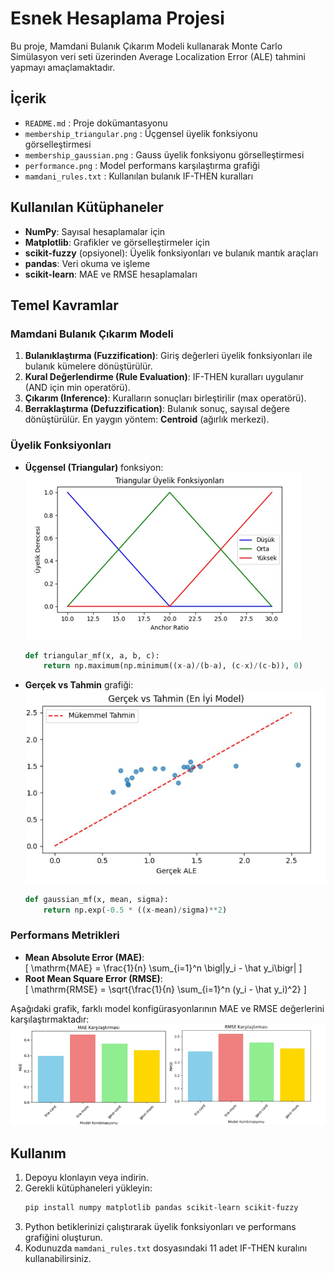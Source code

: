 # Esnek Hesaplama Projesi

Bu proje, Mamdani Bulanık Çıkarım Modeli kullanarak Monte Carlo Simülasyon veri seti üzerinden Average Localization Error (ALE) tahmini yapmayı amaçlamaktadır. 

## İçerik

- `README.md`                  : Proje dokümantasyonu  
- `membership_triangular.png`  : Üçgensel üyelik fonksiyonu görselleştirmesi  
- `membership_gaussian.png`    : Gauss üyelik fonksiyonu görselleştirmesi  
- `performance.png`            : Model performans karşılaştırma grafiği  
- `mamdani_rules.txt`          : Kullanılan bulanık IF-THEN kuralları  

## Kullanılan Kütüphaneler

- **NumPy**: Sayısal hesaplamalar için  
- **Matplotlib**: Grafikler ve görselleştirmeler için  
- **scikit-fuzzy** (opsiyonel): Üyelik fonksiyonları ve bulanık mantık araçları  
- **pandas**: Veri okuma ve işleme  
- **scikit-learn**: MAE ve RMSE hesaplamaları  

## Temel Kavramlar

### Mamdani Bulanık Çıkarım Modeli
1. **Bulanıklaştırma (Fuzzification)**: Giriş değerleri üyelik fonksiyonları ile bulanık kümelere dönüştürülür.  
2. **Kural Değerlendirme (Rule Evaluation)**: IF-THEN kuralları uygulanır (AND için min operatörü).  
3. **Çıkarım (Inference)**: Kuralların sonuçları birleştirilir (max operatörü).  
4. **Berraklaştırma (Defuzzification)**: Bulanık sonuç, sayısal değere dönüştürülür. En yaygın yöntem: **Centroid** (ağırlık merkezi).

### Üyelik Fonksiyonları
- **Üçgensel (Triangular)** fonksiyon:  
  ![Üçgensel Üyelik Fonksiyonu](membership_triangular.png)  
  ```python
  def triangular_mf(x, a, b, c):
      return np.maximum(np.minimum((x-a)/(b-a), (c-x)/(c-b)), 0)
  ```

- **Gerçek vs Tahmin** grafiği:  
  ![Gauss Üyelik Fonksiyonu](membership_gaussian.png)  
  ```python
  def gaussian_mf(x, mean, sigma):
      return np.exp(-0.5 * ((x-mean)/sigma)**2)
  ```

### Performans Metrikleri
- **Mean Absolute Error (MAE)**:  
  \[
  \mathrm{MAE} = \frac{1}{n} \sum_{i=1}^n \bigl|y_i - \hat y_i\bigr|
  \]
- **Root Mean Square Error (RMSE)**:  
  \[
  \mathrm{RMSE} = \sqrt{\frac{1}{n} \sum_{i=1}^n (y_i - \hat y_i)^2}
  \]

Aşağıdaki grafik, farklı model konfigürasyonlarının MAE ve RMSE değerlerini karşılaştırmaktadır:  
![Performans Karşılaştırması](performance.png)

## Kullanım

1. Depoyu klonlayın veya indirin.  
2. Gerekli kütüphaneleri yükleyin:
   ```bash
   pip install numpy matplotlib pandas scikit-learn scikit-fuzzy
   ```
3. Python betiklerinizi çalıştırarak üyelik fonksiyonları ve performans grafiğini oluşturun.  
4. Kodunuzda `mamdani_rules.txt` dosyasındaki 11 adet IF-THEN kuralını kullanabilirsiniz.

